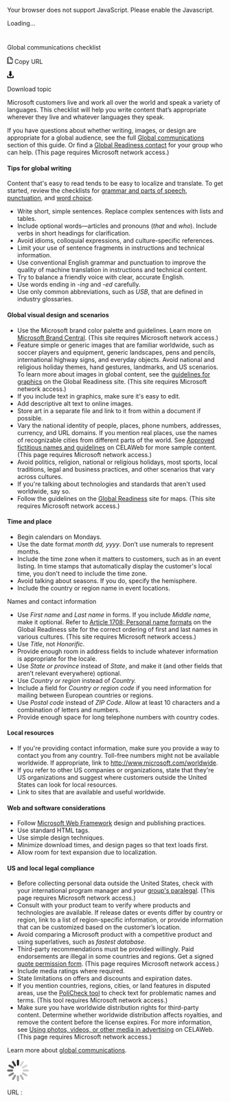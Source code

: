 ﻿Your browser does not support JavaScript. Please enable the Javascript.

Loading...

# 

Global communications checklist

![Copy URL](media/global-communications-checklist/Copy.png)
Copy URL

![Download](media/global-communications-checklist/Download.png)

Download topic

Microsoft
customers live and work all over the world and speak a variety of
languages. This checklist will help you write content that’s appropriate
wherever they live and whatever languages they speak. 

If you have questions about whether writing, images, or design are appropriate for a global audience, see the full [Global communications](https://worldready.cloudapp.net/Styleguide/Read?id=2700&topicid=26906) section of this guide. Or find a [Global Readiness contact](https://microsoft.sharepoint.com/teams/celaGlobalReadiness/Pages/Contact-Us.aspx) for your group who can help. (This page requires Microsoft network access.)

#### Tips for global writing 

Content that's easy to read tends to be easy to localize and translate. To get started, review the checklists for [grammar and parts of speech](https://worldready.cloudapp.net/Styleguide/Read?id=2700&topicid=25515), [punctuation](https://worldready.cloudapp.net/Styleguide/Read?id=2700&topicid=26918), and [word choice](https://worldready.cloudapp.net/Styleguide/Read?id=2700&topicid=36378). 

  - Write short, simple sentences. Replace complex sentences with lists and tables. 
  - Include optional words—articles and pronouns (*that* and *who*). Include verbs in short headings for clarification.
  - Avoid idioms, colloquial expressions, and culture-specific references.
  - Limit your use of sentence fragments in instructions and technical information. 
  - Use
    conventional English grammar and punctuation to improve the quality of
    machine translation in instructions and technical content. 
  - Try to balance a friendly voice with clear, accurate English. 
  - Use words ending in *-ing* and *-ed* carefully. 
  - Use only common abbreviations, such as *USB*, that are defined in industry glossaries. 

#### Global visual design and scenarios 

  - Use the Microsoft brand color palette and guidelines. Learn more on [Microsoft Brand Central](https://microsoft.sharepoint.com/teams/BrandCentral/Pages/The-Microsoft-brand-Core-elements-Color.aspx "Brand Central website"). (This site requires Microsoft network access.)
  - Feature
    simple or generic images that are familiar worldwide, such as soccer
    players and equipment, generic landscapes, pens and pencils,
    international highway signs, and everyday objects. Avoid national and
    religious holiday themes, hand gestures, landmarks, and US
    scenarios. To learn more about images in global content, see the [guidelines for graphics](https://microsoft.sharepoint.com/teams/celaGlobalReadiness/Pages/GuidelinesforGraphics.aspx) on the Global Readiness site. (This site requires Microsoft network access.)
  - If you include text in graphics, make sure it's easy to edit. 
  - Add descriptive alt text to online images. 
  - Store art in a separate file and link to it from within a document if possible. 
  - Vary
    the national identity of people, places, phone numbers, addresses,
    currency, and URL domains. If you mention real places, use the names of
    recognizable cities from different parts of the world. See [Approved fictitious names and guidelines](https://microsoft.sharepoint.com/sites/LCAWeb/Home/Copyrights-Trademarks-and-Patents/Trademarks/Fictitious-Names) on CELAWeb for more sample content. (This page requires Microsoft network access.)
  - Avoid
    politics, religion, national or religious holidays, most sports, local
    traditions, legal and business practices, and other scenarios that vary
    across cultures. 
  - If you're talking about technologies and standards that aren't used worldwide, say so. 
  - Follow the guidelines on the [Global Readiness](https://microsoft.sharepoint.com/teams/celaGlobalReadiness/Pages/GuidelinesforGraphics.aspx#maps-globes) site for maps. (This site requires Microsoft network access.)

#### Time and place 

  - Begin calendars on Mondays. 
  - Use the date format *month dd, yyyy*. Don’t use numerals to represent months. 
  - Include the time zone when it matters to customers, such as in an event listing. In time stamps that automatically display the customer's local time, you don't need to include the time zone.
  - Avoid talking about seasons. If you do, specify the hemisphere. 
  - Include the country or region name in event locations. 

Names and contact information

  - Use *First name* and *Last name* in forms. If you include *Middle name*, make it optional. Refer to [Article 1708: Personal name formats](https://microsoft.sharepoint.com/teams/celaGlobalReadiness/KBLibrary/1708.docx?web=1 "GPWeb KB article")
    on the Global Readiness site for the correct ordering of first and last
    names in various cultures. (This site requires Microsoft network
    access.)
  - Use *Title*, not *Honorific*. 
  - Provide enough room in address fields to include whatever information is appropriate for the locale. 
  - Use *State* *or* *province* instead of *State*, and make it (and other fields that aren’t relevant everywhere) optional. 
  - Use *Country or region* instead of *Country.* 
  - Include a field for *Country or region code* if you need information for mailing between European countries or regions.
  - Use *Postal code* instead of *ZIP* *Code*. Allow at least 10 characters and a combination of letters and numbers. 
  - Provide enough space for long telephone numbers with country codes. 

#### Local resources 

  - If
    you're providing contact information, make sure you provide a way to
    contact you from any country. Toll-free numbers might not be available
    worldwide. If appropriate, link to <http://www.microsoft.com/worldwide>. 
  - If
    you refer to other US companies or organizations, state that they're US
    organizations and suggest where customers outside the United States can
    look for local resources. 
  - Link to sites that are available and useful worldwide. 

#### Web and software considerations 

  - Follow [Microsoft Web Framework](http://www.getmwf.com/) design and publishing practices.
  - Use standard HTML tags. 
  - Use simple design techniques. 
  - Minimize download times, and design pages so that text loads first. 
  - Allow room for text expansion due to localization.

#### US and local legal compliance

  - Before
    collecting personal data outside the United States, check
    with your international program manager and your [group's paralegal](https://microsoft.sharepoint.com/sites/lcaweb/Pages/Applications/LegalContact.aspx). (This page requires Microsoft network access.)
  - Consult
    with your product team to verify where products and technologies are
    available. If release dates or events differ by country or region, link
    to a list of region-specific information, or provide information that
    can be customized based on the customer’s location.
  - Avoid comparing a Microsoft product with a competitive product and using superlatives, such as *fastest database*. 
  - Third-party
    recommendations must be provided willingly. Paid endorsements are
    illegal in some countries and regions. Get a signed [](https://microsoft.sharepoint.com/sites/LCAWebAuthoring/LSWDocuments/Quote_Permission_Form_Marketing.doc?d=wb65038057ef041d7b5375f9db989fd0a&Source=https%3A%2F%2Fmicrosoft%2Esharepoint%2Ecom%2Fsites%2FLCAWebAuthoring%2FLSWDocuments%2FForms%2FAllItems%2Easpx%3FInitialTabId%3DRibbon%252ERead%26VisibilityContext%3DWSSTabPersistence%23InplviewHash1adbcfb2%2D6303%2D44d4%2D8b6d%2D6e5d0d3e7dfb%3DInitialTabId%253DRibbon%25252ERead%2DVisibilityContext%253DWSSTabPersistence%2DSortField%253DModified%2DSortDir%253DDesc)[quote permission form](https://microsoft.sharepoint.com/sites/LCAWebAuthoring/LSWDocuments/Quote_Permission_Form_Marketing.doc?d=wb65038057ef041d7b5375f9db989fd0a&Source=https%3A%2F%2Fmicrosoft%2Esharepoint%2Ecom%2Fsites%2FLCAWebAuthoring%2FLSWDocuments%2FForms%2FAllItems%2Easpx%3FInitialTabId%3DRibbon%252ERead%26VisibilityContext%3DWSSTabPersistence%23InplviewHash1adbcfb2%2D6303%2D44d4%2D8b6d%2D6e5d0d3e7dfb%3DInitialTabId%253DRibbon%25252ERead%2DVisibilityContext%253DWSSTabPersistence%2DSortField%253DModified%2DSortDir%253DDesc). (This page requires Microsoft network access.)
  - Include media ratings where required. 
  - State limitations on offers and discounts and expiration dates. 
  - If you mention countries, regions, cities, or land features in disputed areas, use the [PoliCheck tool](https://microsoft.sharepoint.com/teams/celaGlobalReadiness/Pages/PoliCheck.aspx) to check text for problematic names and terms. (This tool requires Microsoft network access.)
  - Make
    sure you have worldwide distribution rights for third-party content.
    Determine whether worldwide distribution affects royalties, and remove
    the content before the license expires. For more information, see [Using photos, videos, or other media in advertising](https://microsoft.sharepoint.com/sites/LCAWeb/Home/Marketing/Marketing-and-Advertising-Content/Photos-and-Other-Media) on CELAWeb. (This page requires Microsoft network access.)

Learn more about [global communications](https://worldready.cloudapp.net/Styleguide/Read?id=2700&topicid=26906). 

![In progress](media/global-communications-checklist/activity-large.gif)

URL :
